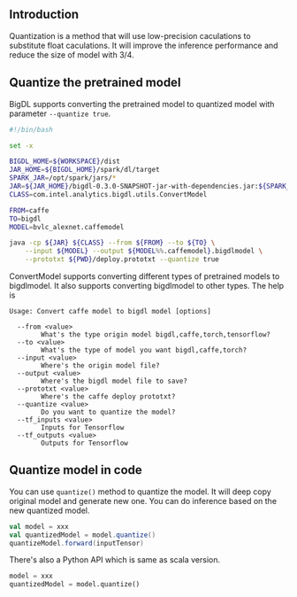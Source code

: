 ## Introduction

Quantization is a method that will use low-precision caculations to substitute float caculations. It will improve the inference performance and reduce the size of model with 3/4.

## Quantize the pretrained model

BigDL supports converting the pretrained model to quantized model with parameter `--quantize true`.

```bash
#!/bin/bash

set -x

BIGDL_HOME=${WORKSPACE}/dist
JAR_HOME=${BIGDL_HOME}/spark/dl/target
SPARK_JAR=/opt/spark/jars/*
JAR=${JAR_HOME}/bigdl-0.3.0-SNAPSHOT-jar-with-dependencies.jar:${SPARK_JAR}
CLASS=com.intel.analytics.bigdl.utils.ConvertModel

FROM=caffe
TO=bigdl
MODEL=bvlc_alexnet.caffemodel

java -cp ${JAR} ${CLASS} --from ${FROM} --to ${TO} \
    --input ${MODEL} --output ${MODEL%%.caffemodel}.bigdlmodel \
    --prototxt ${PWD}/deploy.prototxt --quantize true
```

ConvertModel supports converting different types of pretrained models to bigdlmodel.
It also supports converting bigdlmodel to other types. The help is

```
Usage: Convert caffe model to bigdl model [options]

  --from <value>
        What's the type origin model bigdl,caffe,torch,tensorflow?
  --to <value>
        What's the type of model you want bigdl,caffe,torch?
  --input <value>
        Where's the origin model file?
  --output <value>
        Where's the bigdl model file to save?
  --prototxt <value>
        Where's the caffe deploy prototxt?
  --quantize <value>
        Do you want to quantize the model?
  --tf_inputs <value>
        Inputs for Tensorflow
  --tf_outputs <value>
        Outputs for Tensorflow
```

## Quantize model in code

You can use `quantize()` method to quantize the model. It will deep copy original model and generate new one. You can do inference based on the new quantized model.

```scala
val model = xxx
val quantizedModel = model.quantize()
quantizeModel.forward(inputTensor)
```

There's also a Python API which is same as scala version.

```python
model = xxx
quantizedModel = model.quantize()
```
